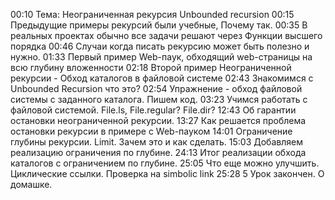00:10 Тема: Неограниченная рекурсия Unbounded recursion
00:15 Предыдущие примеры рекурсий были учебные, Почему так.
00:35 В реальных проектах обычно все задачи решают через Функции высшего порядка
00:46 Случаи когда писать рекурсию может быть полезно и нужно.
01:33 Первый пример Web-паук, обходящий web-страницы на всю глубину вложенности
02:18 Второй пример Неограниченной рекурсии - Обход каталогов в файловой системе
02:43 Знакомимся с Unbounded Recursion что это?
02:54 Упражнение - обход файловой системы с заданного каталога. Пишем код.
03:23 Учимся работать с файловой системой. File.ls, File.regular? File.dir?
12:43 Об гарантии остановки неограниченной рекурсии.
13:27 Как решается проблема остановки рекурсии в примере с Web-пауком
14:01 Ограничение глубины рекурсии. Limit. Зачем это и как сделать.
15:03 Добавляем реализацию ограничения по глубине.
24:13 Итог реализации обхода каталогов с ограничением по глубине.
25:05 Что еще можно улучшить. Циклические ссылки. Проверка на simbolic link
25:28 5 Урок закончен. О домашке.
